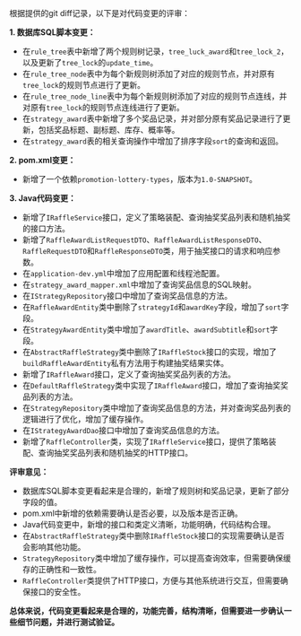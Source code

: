 根据提供的git diff记录，以下是对代码变更的评审：

**1. 数据库SQL脚本变更：**
- 在`rule_tree`表中新增了两个规则树记录，`tree_luck_award`和`tree_lock_2`，以及更新了`tree_lock`的`update_time`。
- 在`rule_tree_node`表中为每个新规则树添加了对应的规则节点，并对原有`tree_lock`的规则节点进行了更新。
- 在`rule_tree_node_line`表中为每个新规则树添加了对应的规则节点连线，并对原有`tree_lock`的规则节点连线进行了更新。
- 在`strategy_award`表中新增了多个奖品记录，并对部分原有奖品记录进行了更新，包括奖品标题、副标题、库存、概率等。
- 在`strategy_award`表的相关查询操作中增加了排序字段`sort`的查询和返回。

**2. pom.xml变更：**
- 新增了一个依赖`promotion-lottery-types`，版本为`1.0-SNAPSHOT`。

**3. Java代码变更：**
- 新增了`IRaffleService`接口，定义了策略装配、查询抽奖奖品列表和随机抽奖的接口方法。
- 新增了`RaffleAwardListRequestDTO`、`RaffleAwardListResponseDTO`、`RaffleRequestDTO`和`RaffleResponseDTO`类，用于抽奖接口的请求和响应参数。
- 在`application-dev.yml`中增加了应用配置和线程池配置。
- 在`strategy_award_mapper.xml`中增加了查询奖品信息的SQL映射。
- 在`IStrategyRepository`接口中增加了查询奖品信息的方法。
- 在`RaffleAwardEntity`类中删除了`strategyId`和`awardKey`字段，增加了`sort`字段。
- 在`StrategyAwardEntity`类中增加了`awardTitle`、`awardSubtitle`和`sort`字段。
- 在`AbstractRaffleStrategy`类中删除了`IRaffleStock`接口的实现，增加了`buildRaffleAwardEntity`私有方法用于构建抽奖结果实体。
- 新增了`IRaffleAward`接口，定义了查询抽奖奖品列表的方法。
- 在`DefaultRaffleStrategy`类中实现了`IRaffleAward`接口，增加了查询抽奖奖品列表的方法。
- 在`StrategyRepository`类中增加了查询奖品信息的方法，并对查询奖品列表的逻辑进行了优化，增加了缓存操作。
- 在`IStrategyAwardDao`接口中增加了查询奖品信息的方法。
- 新增了`RaffleController`类，实现了`IRaffleService`接口，提供了策略装配、查询抽奖奖品列表和随机抽奖的HTTP接口。

**评审意见：**
- 数据库SQL脚本变更看起来是合理的，新增了规则树和奖品记录，更新了部分字段的值。
- pom.xml中新增的依赖需要确认是否必要，以及版本是否正确。
- Java代码变更中，新增的接口和类定义清晰，功能明确，代码结构合理。
- 在`AbstractRaffleStrategy`类中删除`IRaffleStock`接口的实现需要确认是否会影响其他功能。
- `StrategyRepository`类中增加了缓存操作，可以提高查询效率，但需要确保缓存的正确性和一致性。
- `RaffleController`类提供了HTTP接口，方便与其他系统进行交互，但需要确保接口的安全性。

**总体来说，代码变更看起来是合理的，功能完善，结构清晰，但需要进一步确认一些细节问题，并进行测试验证。**